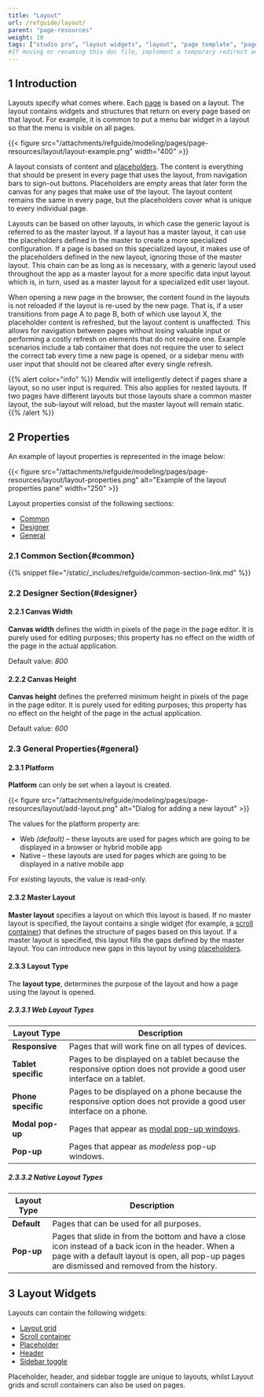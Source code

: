 ```yaml
---
title: "Layout"
url: /refguide/layout/
parent: "page-resources"
weight: 10
tags: ["studio pro", "layout widgets", "layout", "page template", "pages"]
#If moving or renaming this doc file, implement a temporary redirect and let the respective team know they should update the URL in the product. See Mapping to Products for more details.
---
```


## 1 Introduction

Layouts specify what comes where. Each [page](/refguide/page/) is based on a layout. The layout contains widgets and structures that return on every page based on that layout. For example, it is common to put a menu bar widget in a layout so that the menu is visible on all pages.

{{< figure src="/attachments/refguide/modeling/pages/page-resources/layout/layout-example.png"   width="400"  >}}

A layout consists of content and [placeholders](/refguide/placeholder/). The content is everything that should be present in every page that uses the layout, from navigation bars to sign-out buttons. Placeholders are empty areas that later form the canvas for any pages that make use of the layout. The layout content remains the same in every page, but the placeholders cover what is unique to every individual page. 

Layouts can be based on other layouts, in which case the generic layout is referred to as the master layout. If a layout has a master layout, it can use the placeholders defined in the master to create a more specialized configuration. If a page is based on this specialized layout, it makes use of the placeholders defined in the new layout, ignoring those of the master layout. This chain can be as long as is necessary, with a generic layout used throughout the app  as a master layout for a more specific data input layout which is, in turn, used as a master layout for a specialized edit user layout. 

When opening a new page in the browser, the content found in the layouts is not reloaded if the layout is re-used by the new page. That is, if a user transitions from page A to page B, both of which use layout X, the placeholder content is refreshed, but the layout content is unaffected. This allows for navigation between pages without losing valuable input or performing a costly refresh on elements that do not require one. Example scenarios include a tab container that does not require the user to select the correct tab every time a new page is opened, or a sidebar menu with user input that should not be cleared after every single refresh. 

{{% alert color="info" %}}
Mendix will intelligently detect if pages share a layout, so no user input is required. This also applies for nested layouts. If two pages have different layouts but those layouts share a common master layout, the sub-layout will reload, but the master layout will remain static.
{{% /alert %}}

## 2 Properties

An example of layout properties is represented in the image below:

{{< figure src="/attachments/refguide/modeling/pages/page-resources/layout/layout-properties.png" alt="Example of the layout properties pane"   width="250"  >}}

Layout properties consist of the following sections:

* [Common](#common)
* [Designer](#designer)
* [General](#general)

### 2.1 Common Section{#common}

{{% snippet file="/static/_includes/refguide/common-section-link.md" %}}

### 2.2 Designer Section{#designer}

#### 2.2.1 Canvas Width

**Canvas width** defines the width in pixels of the page in the page editor. It is purely used for editing purposes; this property has no effect on the width of the page in the actual application.

Default value: *800*

#### 2.2.2 Canvas Height

**Canvas height** defines the preferred minimum height in pixels of the page in the page editor. It is purely used for editing purposes; this property has no effect on the height of the page in the actual application.

Default value: *600*

### 2.3 General Properties{#general}

#### 2.3.1 Platform

**Platform** can only be set when a layout is created.

{{< figure src="/attachments/refguide/modeling/pages/page-resources/layout/add-layout.png" alt="Dialog for adding a new layout" >}}

The values for the platform property are:

* Web *(default)* – these layouts are used for pages which are going to be displayed in a browser or hybrid mobile app
* Native – these layouts are used for pages which are going to be displayed in a native mobile app

For existing layouts, the value is read-only.

#### 2.3.2 Master Layout

**Master layout** specifies a layout on which this layout is based. If no master layout is specified, the layout contains a single widget (for example, a [scroll container](/refguide/scroll-container/)) that defines the structure of pages based on this layout. If a master layout is specified, this layout fills the gaps defined by the master layout. You can introduce new gaps in this layout by using [placeholders](/refguide/placeholder/).

#### 2.3.3 Layout Type<a name="layout-type"></a>

The **layout type**, determines the purpose of the layout and how a page using the layout is opened.

##### 2.3.3.1 Web Layout Types

| Layout Type | Description |
| --- | --- |
| **Responsive** | Pages that will work fine on all types of devices. |
| **Tablet specific** | Pages to be displayed on a tablet because the responsive option does not provide a good user interface on a tablet. |
| **Phone specific** | Pages to be displayed on a phone because the responsive option does not provide a good user interface on a phone. |
| **Modal pop-up** | Pages that appear as [modal pop-up windows](https://www.wikiwand.com/en/Modal_window). |
| **Pop-up** | Pages that appear as *modeless* pop-up windows. |

##### 2.3.3.2 Native Layout Types

| Layout Type | Description |
| --- | --- |
| **Default** | Pages that can be used for all purposes. |
| **Pop-up** | Pages that slide in from the bottom and have a close icon instead of a back icon in the header. When a page with a default layout is open, all pop-up pages are dismissed and removed from the history. |

## 3 Layout Widgets

Layouts can contain the following widgets:

*   [Layout grid](/refguide/layout-grid/)
*   [Scroll container](/refguide/scroll-container/)
*   [Placeholder](/refguide/placeholder/)
*   [Header](/refguide/header/)
*   [Sidebar toggle](/refguide/sidebar-toggle-button/)

Placeholder, header, and sidebar toggle are unique to layouts, whilst Layout grids and scroll containers can also be used on pages.
